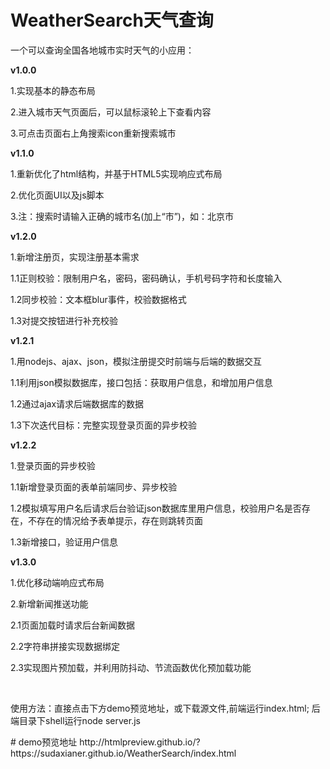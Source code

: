 # WeatherSearch天气查询
一个可以查询全国各地城市实时天气的小应用：

<b>v1.0.0</b>
<p>1.实现基本的静态布局</p>
<p>2.进入城市天气页面后，可以鼠标滚轮上下查看内容</p>
<p>3.可点击页面右上角搜索icon重新搜索城市</p>

<b>v1.1.0</b>
<p>1.重新优化了html结构，并基于HTML5实现响应式布局</p>
<p>2.优化页面UI以及js脚本</p>
<p>3.注：搜索时请输入正确的城市名(加上“市”)，如：北京市</p>

<b>v1.2.0</b>
<p>1.新增注册页，实现注册基本需求</p>
<p>1.1正则校验：限制用户名，密码，密码确认，手机号码字符和长度输入</p>
<p>1.2同步校验：文本框blur事件，校验数据格式</p>
<p>1.3对提交按钮进行补充校验</p>

<b>v1.2.1</b>
<p>1.用nodejs、ajax、json，模拟注册提交时前端与后端的数据交互</p>
<p>1.1利用json模拟数据库，接口包括：获取用户信息，和增加用户信息</p>
<P>1.2通过ajax请求后端数据库的数据</p>
<p>1.3下次迭代目标：完整实现登录页面的异步校验</p>

<b>v1.2.2</b>
<p>1.登录页面的异步校验</p>
<p>1.1新增登录页面的表单前端同步、异步校验</p>
<P>1.2模拟填写用户名后请求后台验证json数据库里用户信息，校验用户名是否存在，不存在的情况给予表单提示，存在则跳转页面</p>
<p>1.3新增接口，验证用户信息</p>

<b>v1.3.0</b>
<p>1.优化移动端响应式布局</p>
<p>2.新增新闻推送功能</p>
<P>2.1页面加载时请求后台新闻数据</p>
<p>2.2字符串拼接实现数据绑定</p>
<p>2.3实现图片预加载，并利用防抖动、节流函数优化预加载功能</p>
<br>
<p>使用方法：直接点击下方demo预览地址，或下载源文件,前端运行index.html; 后端目录下shell运行node server.js</p>
# demo预览地址
http://htmlpreview.github.io/?https://sudaxianer.github.io/WeatherSearch/index.html
